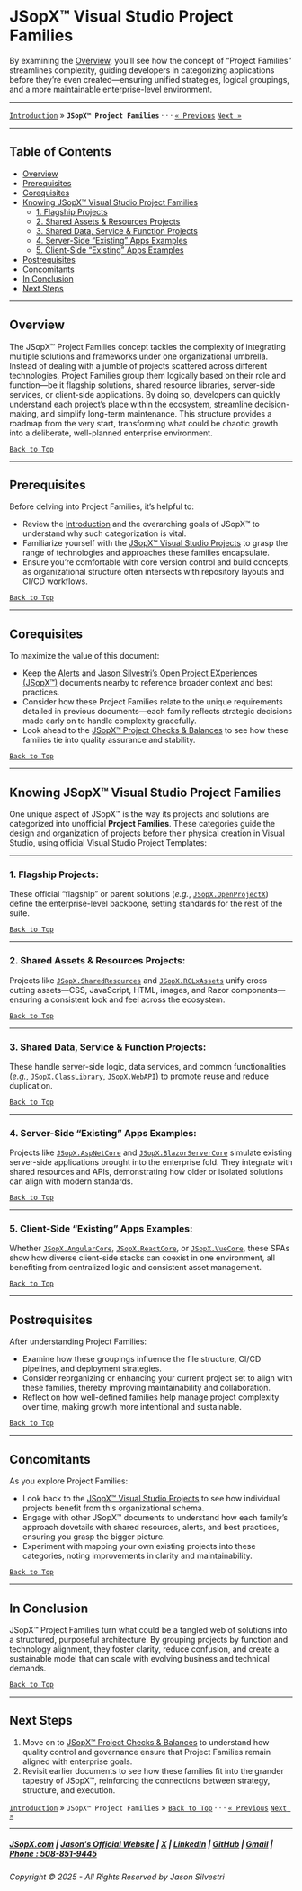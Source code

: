 # JSopX™ Visual Studio Project Families  

By examining the [Overview](#overview), you’ll see how the concept of “Project Families” streamlines complexity, guiding developers in categorizing applications before they’re even created—ensuring unified strategies, logical groupings, and a more maintainable enterprise-level environment.

---

[`Introduction`](./Introduction.md) » **`JSopX™ Project Families`**  · · · [`« Previous`](./JSopxProjects.md) [`Next »`](./JSopxProjectChecksBalances.md)

---

## Table of Contents
- [Overview](#overview)
- [Prerequisites](#prerequisites)
- [Corequisites](#corequisites)
- [Knowing JSopX™ Visual Studio Project Families](#knowing-jsopx-visual-studio-project-families)
    - [1. Flagship Projects](./JSopxProjectsFamilies.md#1-flagship-projects)
    - [2. Shared Assets & Resources Projects](./JSopxProjectsFamilies.md#2-shared-assets--resources-projects)
    - [3. Shared Data, Service & Function Projects](./JSopxProjectsFamilies.md#3-shared-data-service--function-projects)
    - [4. Server-Side “Existing” Apps Examples](./JSopxProjectsFamilies.md#4-server-side-existing-apps-examples)
    - [5. Client-Side “Existing” Apps Examples](./JSopxProjectsFamilies.md#5-client-side-existing-apps-examples)
- [Postrequisites](#postrequisites) 
- [Concomitants](#concomitants)
- [In Conclusion](#in-conclusion)
- [Next Steps](#next-steps)

---

## **Overview**  
The JSopX™ Project Families concept tackles the complexity of integrating multiple solutions and frameworks under one organizational umbrella. Instead of dealing with a jumble of projects scattered across different technologies, Project Families group them logically based on their role and function—be it flagship solutions, shared resource libraries, server-side services, or client-side applications. By doing so, developers can quickly understand each project’s place within the ecosystem, streamline decision-making, and simplify long-term maintenance. This structure provides a roadmap from the very start, transforming what could be chaotic growth into a deliberate, well-planned enterprise environment.

[`Back to Top`](#table-of-contents)

---

## **Prerequisites**  
Before delving into Project Families, it’s helpful to:
- Review the [Introduction](./Introduction.md) and the overarching goals of JSopX™ to understand why such categorization is vital.
- Familiarize yourself with the [JSopX™ Visual Studio Projects](./JSopxProjects.md) to grasp the range of technologies and approaches these families encapsulate.
- Ensure you’re comfortable with core version control and build concepts, as organizational structure often intersects with repository layouts and CI/CD workflows.

[`Back to Top`](#table-of-contents)

---

## **Corequisites**  
To maximize the value of this document:
- Keep the [Alerts](./Alerts.md) and [Jason Silvestri’s Open Project EXperiences (JSopX™)](./JasonSilvestriOpenProjectExperiences.md) documents nearby to reference broader context and best practices.
- Consider how these Project Families relate to the unique requirements detailed in previous documents—each family reflects strategic decisions made early on to handle complexity gracefully.
- Look ahead to the [JSopX™ Project Checks & Balances](./JSopxProjectChecksBalances.md) to see how these families tie into quality assurance and stability.

[`Back to Top`](#table-of-contents)

---

## **Knowing JSopX™ Visual Studio Project Families**

One unique aspect of JSopX™ is the way its projects and solutions are categorized into unofficial **Project Families**. These categories guide the design and organization of projects before their physical creation in Visual Studio, using official Visual Studio Project Templates:  

---

### **1. Flagship Projects:**  
These official “flagship” or parent solutions (*e.g.*, [`JSopX.OpenProjectX`](./JSopxProjects.md#jsopxopenprojectx)) define the enterprise-level backbone, setting standards for the rest of the suite.

[`Back to Top`](#table-of-contents)

---

### **2. Shared Assets & Resources Projects:**  
Projects like [`JSopX.SharedResources`](./JSopxProjects.md#jsopxsharedresources) and [`JSopX.RCLxAssets`](./JSopxProjects.md#jsopxrclxassets) unify cross-cutting assets—CSS, JavaScript, HTML, images, and Razor components—ensuring a consistent look and feel across the ecosystem.

[`Back to Top`](#table-of-contents)

---

### **3. Shared Data, Service & Function Projects:**  
These handle server-side logic, data services, and common functionalities (*e.g.*, [`JSopX.ClassLibrary`](./JSopxProjects.md#jsopxclasslibrary), [`JSopX.WebAPI`](./JSopxProjects.md#jsopxwebapi)) to promote reuse and reduce duplication.

[`Back to Top`](#table-of-contents)

---

### **4. Server-Side “Existing” Apps Examples:**  
Projects like [`JSopX.AspNetCore`](./JSopxProjects.md#jsopxaspnetcore) and [`JSopX.BlazorServerCore`](JSopxProjects.md#jsopxblazorservercore) simulate existing server-side applications brought into the enterprise fold. They integrate with shared resources and APIs, demonstrating how older or isolated solutions can align with modern standards.

[`Back to Top`](#table-of-contents)

---

### **5. Client-Side “Existing” Apps Examples:**  
Whether [`JSopX.AngularCore`](JSopxProjects.md#jsopxangularcore), [`JSopX.ReactCore`](./JSopxProjects.md#jsopxreactcore), or [`JSopX.VueCore`](./JSopxProjects.md#jsopxvuecore), these SPAs show how diverse client-side stacks can coexist in one environment, all benefiting from centralized logic and consistent asset management.

[`Back to Top`](#table-of-contents)

---

## **Postrequisites**  
After understanding Project Families:
- Examine how these groupings influence the file structure, CI/CD pipelines, and deployment strategies.
- Consider reorganizing or enhancing your current project set to align with these families, thereby improving maintainability and collaboration.
- Reflect on how well-defined families help manage project complexity over time, making growth more intentional and sustainable.

[`Back to Top`](#table-of-contents) 

---

## **Concomitants**  
As you explore Project Families:
- Look back to the [JSopX™ Visual Studio Projects](./JSopxProjects.md) to see how individual projects benefit from this organizational schema.
- Engage with other JSopX™ documents to understand how each family’s approach dovetails with shared resources, alerts, and best practices, ensuring you grasp the bigger picture.
- Experiment with mapping your own existing projects into these categories, noting improvements in clarity and maintainability.

[`Back to Top`](#table-of-contents) 

---

## **In Conclusion**  
JSopX™ Project Families turn what could be a tangled web of solutions into a structured, purposeful architecture. By grouping projects by function and technology alignment, they foster clarity, reduce confusion, and create a sustainable model that can scale with evolving business and technical demands.

[`Back to Top`](#table-of-contents) 

---

## **Next Steps**  
1. Move on to [JSopX™ Project Checks & Balances](./JSopxProjectChecksBalances.md) to understand how quality control and governance ensure that Project Families remain aligned with enterprise goals.
2. Revisit earlier documents to see how these families fit into the grander tapestry of JSopX™, reinforcing the connections between strategy, structure, and execution.

[`Introduction`](./Introduction.md) » `JSopX™ Project Families` » [`Back to Top`](#table-of-contents) · · · [`« Previous`](./JSopxProjects.md) [`Next »`](./JSopxProjectChecksBalances.md)

---

##### [JSopX.com](https://www.jsopx.com/) | [Jason's Official Website](https://www.jsilvestri.com/) | [X](https://www.x.com/JasonSilvestri) | [LinkedIn](http://www.linkedin.com/in/JasonSilvestri) | [GitHub](https://github.com/JasonSilvestri) | [Gmail](mailto:therealjasonsilvestri@gmail.com) | [Phone : 508-851-9445](phoneto:508-851-9445)

###### Copyright © 2025 - All Rights Reserved by Jason Silvestri
